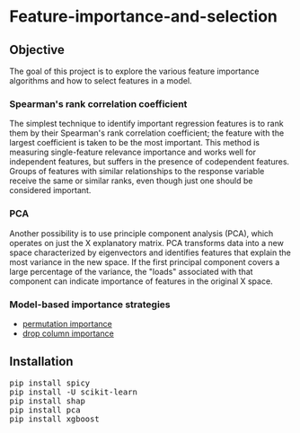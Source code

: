 # Feature-importance-and-selection

## Objective
The goal of this project is to explore the various feature importance algorithms and how to select features in a model.

### Spearman's rank correlation coefficient
The simplest technique to identify important regression features is to rank them by their Spearman's rank correlation coefficient; the feature with the largest coefficient is taken to be the most important. This method is measuring single-feature relevance importance and works well for independent features, but suffers in the presence of codependent features. Groups of features with similar relationships to the response variable receive the same or similar ranks, even though just one should be considered important.

### PCA
Another possibility is to use principle component analysis (PCA), which operates on just the X explanatory matrix. PCA transforms data into a new space characterized by eigenvectors and identifies features that explain the most variance in the new space. If the first principal component covers a large percentage of the variance, the "loads" associated with that component can indicate importance of features in the original X space.

### Model-based importance strategies
- [permutation importance](https://explained.ai/rf-importance/index.html#4)
- [drop column importance](https://explained.ai/rf-importance/index.html#5)

## Installation
<pre>
pip install spicy
pip install -U scikit-learn
pip install shap
pip install pca
pip install xgboost
</pre>
